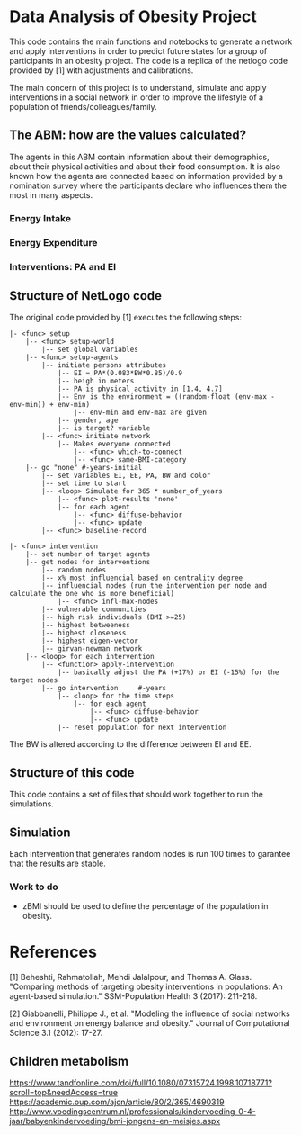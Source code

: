 # Data Analysis of Obesity Project

This code contains the main functions and notebooks to generate a network and apply interventions in order to predict future states for a group of participants in an obesity project. The code is a replica of the netlogo code provided by [1] with adjustments and calibrations. 

The main concern of this project is to understand, simulate and apply interventions in a social network in order to improve the lifestyle of a population of friends/colleagues/family.


## The ABM: how are the values calculated?

The agents in this ABM contain information about their demographics, about their physical activities and about their food consumption. It is also known how the agents are connected based on information provided by a nomination survey where the participants declare who influences them the most in many aspects.

### Energy Intake

### Energy Expenditure

### Interventions: PA and EI



## Structure of NetLogo code

The original code provided by [1] executes the following steps:

```
|- <func> setup
	|-- <func> setup-world
		|-- set global variables
	|-- <func> setup-agents
		|-- initiate persons attributes
			|-- EI = PA*(0.083*BW*0.85)/0.9
			|-- heigh in meters
			|-- PA is physical activity in [1.4, 4.7]
			|-- Env is the environment = ((random-float (env-max - env-min)) + env-min)
				|-- env-min and env-max are given
			|-- gender, age
			|-- is target? variable
		|-- <func> initiate network
			|-- Makes everyone connected
				|-- <func> which-to-connect
				|-- <func> same-BMI-category
	|-- go "none" #-years-initial
		|-- set variables EI, EE, PA, BW and color
		|-- set time to start
		|-- <loop> Simulate for 365 * number_of_years
			|-- <func> plot-results 'none'
			|-- for each agent
				|-- <func> diffuse-behavior
				|-- <func> update
		|-- <func> baseline-record

|- <func> intervention
	|-- set number of target agents
	|-- get nodes for interventions
		|-- random nodes
		|-- x% most influencial based on centrality degree
		|-- influencial nodes (run the intervention per node and calculate the one who is more beneficial)
			|-- <func> infl-max-nodes
		|-- vulnerable communities
		|-- high risk individuals (BMI >=25)
		|-- highest betweeness
		|-- highest closeness
		|-- highest eigen-vector
		|-- girvan-newman network
	|-- <loop> for each intervention
		|-- <function> apply-intervention
			|-- basically adjust the PA (+17%) or EI (-15%) for the target nodes
		|-- go intervention 	#-years
			|-- <loop> for the time steps
				|-- for each agent
					|-- <func> diffuse-behavior
					|-- <func> update
			|-- reset population for next intervention

```

The BW is altered according to the difference between EI and EE.


## Structure of this code

This code contains a set of files that should work together to run the simulations. 

## Simulation

Each intervention that generates random nodes is run 100 times to garantee that the results are stable.

### Work to do

* zBMI should be used to define the percentage of the population in obesity.

# References 

[1] Beheshti, Rahmatollah, Mehdi Jalalpour, and Thomas A. Glass. "Comparing methods of targeting obesity interventions in populations: An agent-based simulation." SSM-Population Health 3 (2017): 211-218.

[2] Giabbanelli, Philippe J., et al. "Modeling the influence of social networks and environment on energy balance and obesity." Journal of Computational Science 3.1 (2012): 17-27.

## Children metabolism

https://www.tandfonline.com/doi/full/10.1080/07315724.1998.10718771?scroll=top&needAccess=true
https://academic.oup.com/ajcn/article/80/2/365/4690319
http://www.voedingscentrum.nl/professionals/kindervoeding-0-4-jaar/babyenkindervoeding/bmi-jongens-en-meisjes.aspx



